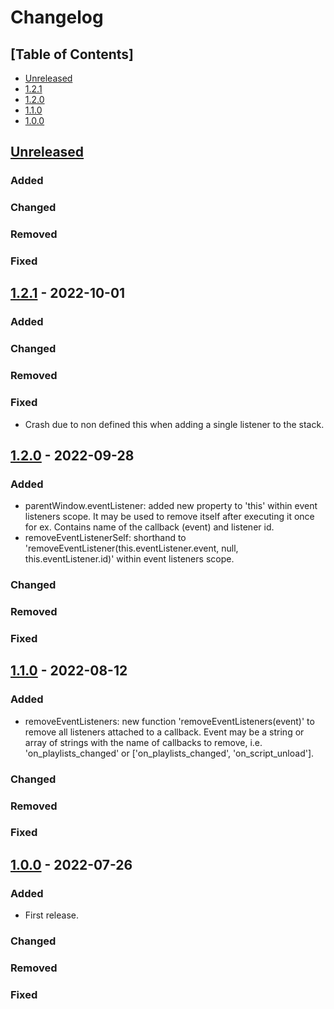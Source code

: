 # Changelog

## [Table of Contents]
- [Unreleased](#unreleased)
- [1.2.1](#121---2022-10-01)
- [1.2.0](#120---2022-09-28)
- [1.1.0](#110---2022-08-12)
- [1.0.0](#100---2022-07-26)

## [Unreleased][]
### Added
### Changed
### Removed
### Fixed

## [1.2.1] - 2022-10-01
### Added
### Changed
### Removed
### Fixed
- Crash due to non defined this when adding a single listener to the stack.

## [1.2.0] - 2022-09-28
### Added
- parentWindow.eventListener: added new property to 'this' within event listeners scope. It may be used to remove itself after executing it once for ex. Contains name of the callback (event) and listener id.
- removeEventListenerSelf: shorthand to 'removeEventListener(this.eventListener.event, null, this.eventListener.id)' within event listeners scope.
### Changed
### Removed
### Fixed

## [1.1.0] - 2022-08-12
### Added
- removeEventListeners: new function 'removeEventListeners(event)' to remove all listeners attached to a callback. Event may be a string or array of strings with the name of callbacks to remove, i.e. 'on_playlists_changed' or  ['on_playlists_changed', 'on_script_unload'].
### Changed
### Removed
### Fixed

## [1.0.0] - 2022-07-26
### Added
- First release.
### Changed
### Removed
### Fixed

[Unreleased]: https://github.com/regorxxx/Callbacks-Framework-SMP/compare/v1.2.1...HEAD
[1.2.1]: https://github.com/regorxxx/Callbacks-Framework-SMP/compare/v1.2.0...v1.2.1
[1.2.0]: https://github.com/regorxxx/Callbacks-Framework-SMP/compare/v1.1.0...v1.2.0
[1.1.0]: https://github.com/regorxxx/Callbacks-Framework-SMP/compare/v1.0.0...v1.1.0
[1.0.0]: https://github.com/regorxxx/Callbacks-Framework-SMP/compare/997dd95...v1.0.0